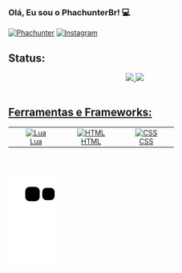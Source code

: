 ### Olá, Eu sou o PhachunterBr! 💻

[![Phachunter](https://img.shields.io/badge/Discord-7289DA?style=for-the-badge&logo=discord&logoColor=white)](https://discord.gg/MUrMsutCh4)
[![Instagram](https://img.shields.io/badge/Instagram-E4405F?style=for-the-badge&logo=instagram&logoColor=white)](https://www.instagram.com/phac_hunter/)

## Status:

<div align="center">
  <a href="https://github.com/PhachunterBr">
  <img height="180em" src="https://github-readme-stats.vercel.app/api?username=PhachunterBr&show_icons=true&theme=dracula&include_all_commits=true&count_private=true"/>
  <img height="180em" src="https://github-readme-stats.vercel.app/api/top-langs/?username=PhachunterBr&layout=compact&langs_count=7&theme=dracula"/>
</div>
  
<br>

## Ferramentas e Frameworks:

<table style="overflow:hidden">
  <tr>
    <td align="center" width="96">
      <a href="#lua">
        <img src="https://upload.wikimedia.org/wikipedia/commons/thumb/c/cf/Lua-Logo.svg/1200px-Lua-Logo.svg.png" width="48" height="48" alt="Lua" />
      </a>
      <br>Lua
    </td>
    <td align="center" width="96">
      <a href="#html">
        <img src="https://upload.wikimedia.org/wikipedia/commons/thumb/6/61/HTML5_logo_and_wordmark.svg/1200px-HTML5_logo_and_wordmark.svg.png" width="48" height="48" alt="HTML" />
      </a>
      <br>HTML
    </td>
    <td align="center" width="96">
      <a href="#css">
        <img src="https://llumine.com.br/wp-content/uploads/2018/03/css-logo-300x300.png" width="48" height="48" alt="CSS" />
      </a>
      <br>CSS
    </td>
  </tr>
</table>

<br />
 
  ![Snake animation](https://github.com/PhachunterBr/PhachunterBr/blob/output/github-contribution-grid-snake.svg)
